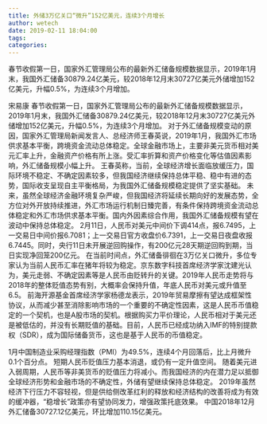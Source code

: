 ```yaml
---
title: 外储3万亿关口“微升”152亿美元，连续3个月增长
author: wetech
date: 2019-02-11 18:04:00
tags: 
categories: 
---
```

春节收假第一日，国家外汇管理局公布的最新外汇储备规模数据显示，2019年1月末，我国外汇储备30879.24亿美元，较2018年12月末30727亿美元外储增加152亿美元，升幅0.5%，为连续3个月增加。
<!-- more -->
宋易康
春节收假第一日，国家外汇管理局公布的最新外汇储备规模数据显示，2019年1月末，我国外汇储备30879.24亿美元，较2018年12月末30727亿美元外储增加152亿美元，升幅0.5%，为连续3个月增加。
对于外汇储备规模变动的原因，国家外汇管理局新闻发言人、总经济师王春英说，2019年1月，我国外汇市场供求基本平衡，跨境资金流动总体稳定。全球金融市场上，主要非美元货币相对美元汇率上升，金融资产价格有所上涨。受汇率折算和资产价格变化等估值因素影响，外汇储备规模小幅上升。
王春英称，当前，全球经济增长面临放缓压力，国际环境不稳定、不确定因素较多，但我国经济继续保持总体平稳、稳中有进的态势，国际收支呈现自主平衡格局，为我国外汇储备规模稳定提供了坚实基础。
未来，虽然全球经济金融环境复杂严峻，但我国经济将延续长期向好的发展态势，全方位对外开放持续推进，外汇市场运行机制日臻完善，有条件保持跨境资金流动总体稳定和外汇市场供求基本平衡。国内外因素综合作用，我国外汇储备规模有望在波动中保持总体稳定。
2月11日，人民币对美元中间价下调414点，报6.7495，上一交易日中间价报6.7081；上一交易日官方收盘价6.7391，上一交易日夜盘收报6.7445。同时，央行11日未开展逆回购操作，有200亿元28天期逆回购到期，当日实现净回笼200亿元。
在当前时间点，外汇储备徘徊在3万亿关口微升，多位专家认为当前人民币汇率在猪年将较为稳定。京东数字科技首席经济学家沈建光认为，美元走弱、不确定因素等是人民币由贬转升的关键。2019年人民币走势将与2018年的整体贬值态势有别，大概率会保持升值，年底人民币对美元或升值至6.5。
前海开源基金首席经济学家杨德龙表示，2019年贸易摩擦有望达成框架性协议，从而减少甚至消除影响市场的一个重要的不确定性因素，这是人民币币值稳定的一个契机，也是A股市场的契机。根据购买力平价理论，人民币相对于美元还是被低估的，并没有长期贬值的基础。目前，人民币已经成功纳入IMF的特别提款权（SDR），成为国际储备货币，这也是基于人民币的币值稳定。
 
 
1月中国制造业采购经理指数（PMI）为49.5%，连续4个月回落后，比上月微升0.1个百分点。
短期人民币贬值压力基本消退，或仍有一定升值空间。
随着美元进入弱周期，人民币等非美货币的贬值压力将减小。而我国经济的内在潜力足以抵御全球经济形势和金融市场的不确定性，外储有望继续保持总体稳定。
2019年虽然经济下行压力不容轻视，但是供给侧改革红利的释放和经济结构的改善将成为有效的缓冲器，“稳增长”政策亦有望协同发力，增强政策托底效果。
中国2018年12月外汇储备30727.12亿美元，环比增加110.15亿美元。

